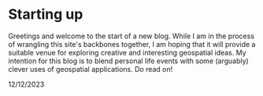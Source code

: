 <html lang="en-US">

<head>
    <meta charset='utf-8'>
    <meta http-equiv= "X-UA-Compatible" content="IE=edge">
    <meta name="viewport" content="width=device-width,maximum-scale=2">
</head>

<main>

<h1> Starting up </h1>

<p1> Greetings and welcome to the start of a new blog. While I am in the process of wrangling this site's backbones together, I am hoping that it will provide a suitable venue for 
exploring creative and interesting geospatial ideas. My intention for this blog is to blend personal life events with some (arguably) clever uses of geospatial applications. Do read on! </p1> <br>

<p2> 12/12/2023 </p2>



</main>
</html>
